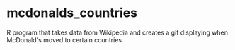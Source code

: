 # mcdonalds_countries
R program that takes data from Wikipedia and creates a gif displaying when McDonald's moved to certain countries
